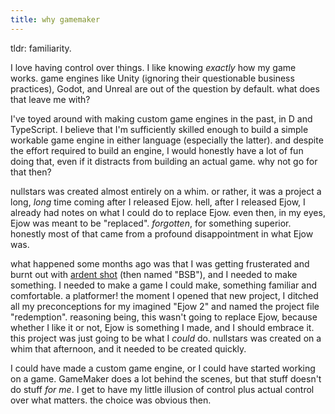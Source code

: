 ```yaml
---
title: why gamemaker
---
```


tldr: familiarity.

I love having control over things. I like knowing *exactly* how my game works. game engines like Unity (ignoring their questionable business practices), Godot, and Unreal are out of the question by default.
what does that leave me with?

I've toyed around with making custom game engines in the past, in D and TypeScript. I believe that I'm sufficiently skilled enough to build a simple workable game engine in either language (especially the latter). and despite the effort required to build an engine, I would honestly have a lot of fun doing that, even if it distracts from building an actual game. why not go for that then?

nullstars was created almost entirely on a whim. or rather, it was a project a long, *long* time coming after I released Ejow. hell, after I released Ejow, I already had notes on what I could do to replace Ejow. even then, in my eyes, Ejow was meant to be "replaced". *forgotten*, for something superior. honestly most of that came from a profound disappointment in what Ejow was.

what happened some months ago was that I was getting frusterated and burnt out with [ardent shot](/ardency/ardentshot/) (then named "BSB"), and I needed to make something. I needed to make a game I could make, something familiar and comfortable. a platformer! the moment I opened that new project, I ditched all my preconceptions for my imagined "Ejow 2" and named the project file "redemption". reasoning being, this wasn't going to replace Ejow, because whether I like it or not, Ejow is something I made, and I should embrace it. this project was just going to be what I *could* do. nullstars was created on a whim that afternoon, and it needed to be created quickly.

I could have made a custom game engine, or I could have started working on a game. GameMaker does a lot behind the scenes, but that stuff doesn't do stuff *for me*. I get to have my little illusion of control plus actual control over what matters. the choice was obvious then.


